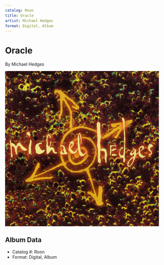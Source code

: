```yaml
---
catalog: Roon
title: Oracle
artist: Michael Hedges
format: Digital, Album
---
```


# Oracle

By Michael Hedges

![](../../assets/albumcovers/Michael_Hedges-Oracle.png)

## Album Data

- Catalog #: Roon
- Format: Digital, Album

